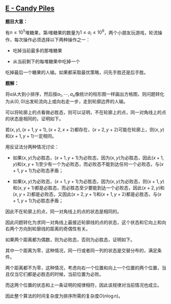 ## [E - Candy Piles](https://agc002.contest.atcoder.jp/tasks/agc002_e)

**题目大意：**

有$n\le10^5$堆糖果，第$i$堆糖果的数量为$1\le a_i\le10^9$，两个小朋友玩游戏，轮流操作，每次操作必须选择以下两种操作之一：

- 吃掉当前最多的那堆糖果

- 从当前剩下的每堆糖果中吃掉一个

吃掉最后一个糖果的人输。如果都采取最优策略，问先手胜还是后手胜。

**题解：**

将$a$从大到小排序，然后按$a_1,\cdots,a_n$像统计的柱形图一样画出方格图，则问题转化为从$(0,0)$出发轮流向上或向右走一步，走到轮廓边界的人输。

可以将轮廓上的点看做必胜态，则可以证明，不在轮廓上的点，同一对角线上的点的状态是相同的，证明如下。

若$(x,y),(x+1,y+1),(x+2,x+2)$都存在，$(x+2,y+2)$可能在轮廓上，则$(x,y)$和$(x+1,y+1)$一定相同。

用反证法分两种情况讨论：

- 如果$(x,y)$为必胜态，$(x+1,y+1)$为必败态，因为$(x,y)$为必胜态，因此$(x+1,y)$和$(x,y+1)$至少有一个为必败态，而必败态不能到达任何一个必败态，与$(x+1,y+1)$为必败态矛盾；

- 如果$(x,y)$为必败态，$(x+1,y+1)$为必胜态，因为$(x,y)$为必败态，则$(x+1,y)$和$(x,y+1)$都是必胜态，而必胜态至少要能到达一个必败态，因此$(x+2,y)$和$(x,y+2)$都是必败态，又因此$(x+2,y+1)$和$(x+1,y+2)$都是必胜态，与$(x+1,y+1)$为必胜态矛盾；

因此不在轮廓上的点，同一对角线上的点的状态是相同的。

因此问题转化为求同一对角线上最接近轮廓线的点的状态，这个状态和它向上和向右两个方向到轮廓线的距离的奇偶性有关。

如果两个距离都为偶数，则为必败态，否则为必胜态，证明如下。

其中一个距离为零，这种情况，同一行或者同一列的状态是交替分布的，满足条件。

两个距离都不为零，这种情况，考虑向右一个位置和向上一个位置的两个位置，当且仅当它们都是必胜态的时候，当前位置为必败。

而这两个位置的状态和上一条证明的规律相符，因此该规律对当前情况也成立。

因此整个算法的时间复杂度为排序所需的复杂度$O(n\log{n})$。